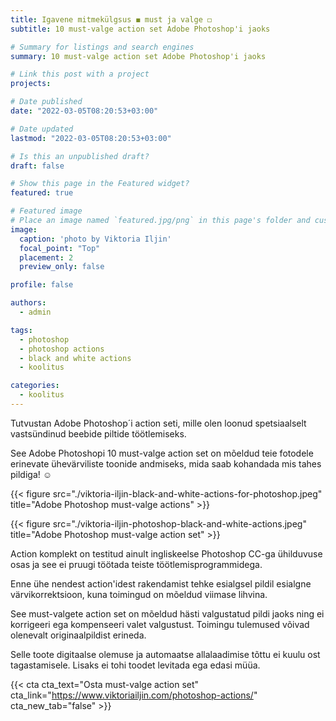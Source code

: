 ```yaml
---
title: Igavene mitmekülgsus ◼️ must ja valge ◻️
subtitle: 10 must-valge action set Adobe Photoshop'i jaoks

# Summary for listings and search engines
summary: 10 must-valge action set Adobe Photoshop'i jaoks

# Link this post with a project
projects:

# Date published
date: "2022-03-05T08:20:53+03:00"

# Date updated
lastmod: "2022-03-05T08:20:53+03:00"

# Is this an unpublished draft?
draft: false

# Show this page in the Featured widget?
featured: true

# Featured image
# Place an image named `featured.jpg/png` in this page's folder and customize its options here.
image:
  caption: 'photo by Viktoria Iljin'
  focal_point: "Top"
  placement: 2
  preview_only: false

profile: false

authors:
  - admin

tags:
  - photoshop
  - photoshop actions
  - black and white actions
  - koolitus

categories:
  - koolitus
---
```

Tutvustan Adobe Photoshop´i action seti, mille olen loonud spetsiaalselt vastsündinud beebide piltide töötlemiseks.

See Adobe Photoshopi 10 must-valge action set on mõeldud teie fotodele erinevate ühevärviliste toonide andmiseks, mida saab kohandada mis tahes pildiga! ☺️

{{< figure src="./viktoria-iljin-black-and-white-actions-for-photoshop.jpeg" title="Adobe Photoshop must-valge actions" >}}

{{< figure src="./viktoria-iljin-photoshop-black-and-white-actions.jpeg" title="Adobe Photoshop must-valge action set" >}}

Action komplekt on testitud ainult ingliskeelse Photoshop CC-ga ühilduvuse osas ja see ei pruugi töötada teiste töötlemisprogrammidega.

Enne ühe nendest action'idest rakendamist tehke esialgsel pildil esialgne värvikorrektsioon, kuna toimingud on mõeldud viimase lihvina.

See must-valgete action set on mõeldud hästi valgustatud pildi jaoks ning ei korrigeeri ega kompenseeri valet valgustust. Toimingu tulemused võivad olenevalt originaalpildist erineda.

Selle toote digitaalse olemuse ja automaatse allalaadimise tõttu ei kuulu ost tagastamisele. Lisaks ei tohi toodet levitada ega edasi müüa.

{{< cta cta_text="Osta must-valge action set" cta_link="https://www.viktoriailjin.com/photoshop-actions/" cta_new_tab="false" >}}